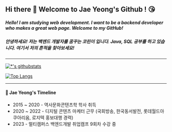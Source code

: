 ## Hi there 👋 Welcome to Jae Yeong's Github ! 😘

##### Hello! I am studying web development. I want to be a backend developer who makes a great web page. Welcome to my GitHub!
##### 안녕하세요! 저는 백엔드 개발자를 꿈꾸는 코린이 입니다. Java, SQL 공부를 하고 있습니다. 여기서 저의 흔적을 찾아보세요!  

---

[![*'s githubstats](https://github-readme-stats.vercel.app/api?username=chujaeyeong&show_icons=true&theme=radical)](https://github.com/chujaeyeong)

[![Top Langs](https://github-readme-stats.vercel.app/api/top-langs/?username=chujaeyeong&layout=compact&theme=radical)](https://github.com/chujaeyeong/github-readme-stats)


---

#### 👀 Jae Yeong's Timeline
* 2015 ~ 2020 - 역사문화콘텐츠학 학사 취득
* 2020 ~ 2022 - 디지털 콘텐츠 마케터 근무 (국회방송, 한국동서발전, 롯데월드아쿠아리움, 로지텍 홍보대행 경력)
* 2023 - 멀티캠퍼스 백엔드개발 취업캠프 9회차 수강 중 



